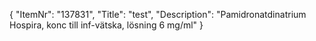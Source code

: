 {
  "ItemNr": "137831",
  "Title": "test",
  "Description": "Pamidronatdinatrium Hospira, konc till inf-vätska, lösning 6 mg/ml"
}